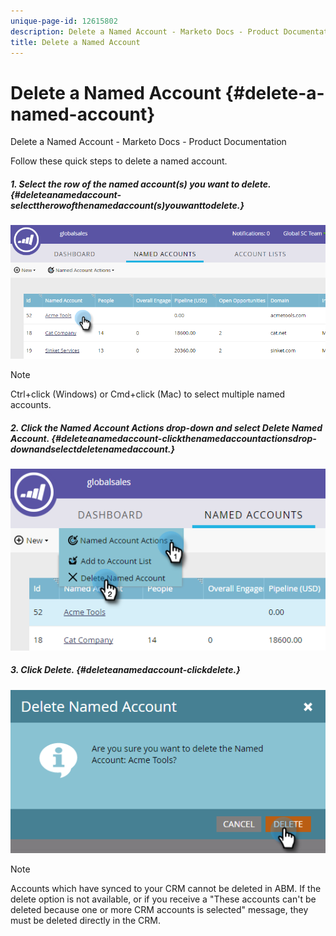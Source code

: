 ```yaml
---
unique-page-id: 12615802
description: Delete a Named Account - Marketo Docs - Product Documentation
title: Delete a Named Account
---
```


# Delete a Named Account {#delete-a-named-account}

Delete a Named Account - Marketo Docs - Product Documentation

Follow these quick steps to delete a named account.

##### 1. Select the row of the named account(s) you want to delete. {#deleteanamedaccount-selecttherowofthenamedaccount(s)youwanttodelete.}

![](assets/seven-1.png)

>[!NOTE]
>
>Ctrl+click (Windows) or Cmd+click (Mac) to select multiple named accounts.

##### 2. Click the Named Account Actions drop-down and select Delete Named Account. {#deleteanamedaccount-clickthenamedaccountactionsdrop-downandselectdeletenamedaccount.}

![](assets/eight-1.png)

##### 3. Click Delete. {#deleteanamedaccount-clickdelete.}

![](assets/nine-1.png)

>[!NOTE]
>
>Accounts which have synced to your CRM cannot be deleted in ABM. If the delete option is not available, or if you receive a "These accounts can't be deleted because one or more CRM accounts is selected" message, they must be deleted directly in the CRM.

